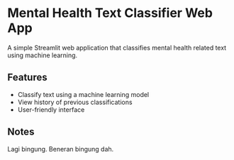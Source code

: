 # Mental Health Text Classifier Web App
A simple Streamlit web application that classifies mental health related text using machine learning.

## Features
- Classify text using a machine learning model
- View history of previous classifications
- User-friendly interface

## Notes
Lagi bingung. Beneran bingung dah.